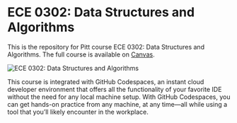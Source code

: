 # ECE 0302: Data Structures and Algorithms

This is the repository for Pitt course ECE 0302: Data Structures and Algorithms. The full course is available on [Canvas][canvas-course-url].

![ECE 0302: Data Structures and Algorithms][course-thumbnail-url]

This course is integrated with GitHub Codespaces, an instant cloud developer environment that offers all the functionality of your favorite IDE without the need for any local machine setup. With GitHub Codespaces, you can get hands-on practice from any machine, at any time—all while using a tool that you’ll likely encounter in the workplace.

[canvas-course-url]: https://www.canvas.com
[course-thumbnail-url]: https://www.canvas.com
